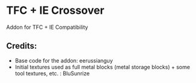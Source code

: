 # TFC + IE Crossover
Addon for TFC + IE Compatibility

## Credits:

 - Base code for the addon: eerussianguy
 - Initial textures used as full metal blocks (metal storage blocks) + some tool textures, etc. : BluSunrize